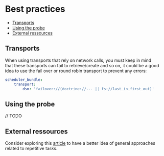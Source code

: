# Best practices

- [Transports](#Transports)
- [Using the probe](#using-the-probe)
- [External ressources](#external-ressources)

## Transports

When using transports that rely on network calls, you must keep in mind that these transports
can fail to retrieve/create and so on, it could be a good idea to use the fail over or round robin
transport to prevent any errors:

```yaml
scheduler_bundle:
    transport:
        dsn: 'failover://(doctrine://... || fs://last_in_first_out)'
```

## Using the probe

// TODO

## External ressources

Consider exploring this [article](https://www.endpoint.com/blog/2008/12/08/best-practices-for-cron)
to have a better idea of general approaches related to repetitive tasks.
